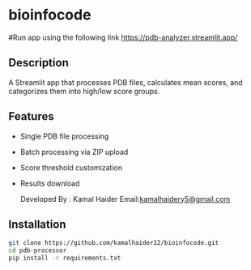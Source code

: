 # bioinfocode
#Run app using the following link
https://pdb-analyzer.streamlit.app/
## Description
A Streamlit app that processes PDB files, calculates mean scores, and categorizes them into high/low score groups.

## Features
- Single PDB file processing
- Batch processing via ZIP upload
- Score threshold customization
- Results download

  Developed By : Kamal Haider
  Email:kamalhaidery5@gmail.com

## Installation
```bash
git clone https://github.com/kamalhaider12/bioinfocode.git
cd pdb-processor
pip install -r requirements.txt
